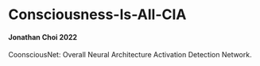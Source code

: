 # Consciousness-Is-All-CIA

#### Jonathan Choi 2022

CoonsciousNet: Overall Neural Architecture Activation Detection Network.
